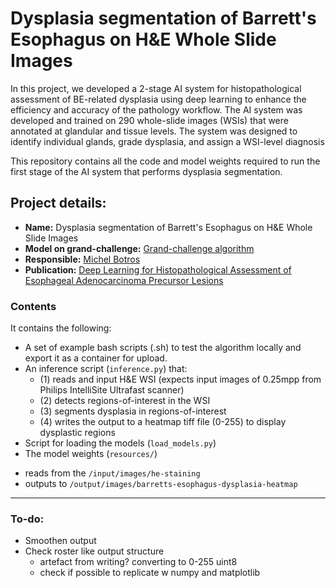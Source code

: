 # Dysplasia segmentation of Barrett's Esophagus on H&E Whole Slide Images

In this project, we developed a 2-stage AI system for histopathological assessment of BE-related dysplasia using deep learning to enhance the efficiency and accuracy of the pathology workflow. The AI system was developed and trained on 290 whole-slide images (WSIs) that were annotated at glandular and tissue levels. The system was designed to identify individual glands, grade dysplasia, and assign a WSI-level diagnosis 

This repository contains all the code and model weights required to run the first stage of the AI system that performs dysplasia segmentation.

## Project details:
* **Name:** Dysplasia segmentation of Barrett's Esophagus on H&E Whole Slide Images
* **Model on grand-challenge:** [Grand-challenge algorithm](https://grand-challenge.org/algorithms/grading-of-dysplasia-in-barretts-esophagus/)
* **Responsible:** [Michel Botros](https://qurai.amsterdam/researcher/michel-botros/)
* **Publication:** [Deep Learning for Histopathological Assessment of Esophageal Adenocarcinoma Precursor Lesions](https://www.modernpathology.org/article/S0893-3952(24)00111-X/fulltext#%20)

### Contents
It contains the following:
* A set of example bash scripts (.sh) to test the algorithm locally and export it as a container for upload.
* An inference script (`inference.py`) that:
  * (1) reads and input H&E WSI (expects input images of 0.25mpp from Philips IntelliSite Ultrafast scanner)
  * (2) detects regions-of-interest in the WSI
  * (3) segments dysplasia in regions-of-interest
  * (4) writes the output to a heatmap tiff file (0-255) to display dysplastic regions
* Script for loading the models (`load_models.py`)
* The model weights (`resources/`)
  
- reads from the `/input/images/he-staining`
- outputs to `/output/images/barretts-esophagus-dysplasia-heatmap`
---
### To-do:
* Smoothen output
* Check roster like output structure
  * artefact from writing? converting to 0-255 uint8
  * check if possible to replicate w numpy and matplotlib